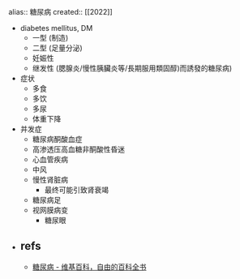 alias:: 糖尿病
created:: [[2022]]
- diabetes mellitus, DM
  - 一型 (制造)
  - 二型 (足量分泌)
  - 妊娠性
  - 继发性 (腮腺炎/慢性胰臟炎等/長期服用類固醇)而誘發的糖尿病)
- 症状
  - 多食
  - 多饮
  - 多尿
  - 体重下降
- 并发症
  - 糖尿病酮酸血症
  - 高渗透压高血糖非酮酸性昏迷
  - 心血管疾病
  - 中风
  - 慢性肾脏病
    - 最终可能引致肾衰竭
  - 糖尿病足
  - 视网膜病变
    - 糖尿眼
- ## refs
  - [糖尿病 - 维基百科，自由的百科全书](https://zh.wikipedia.org/zh-sg/%E7%B3%96%E5%B0%BF%E7%97%85)